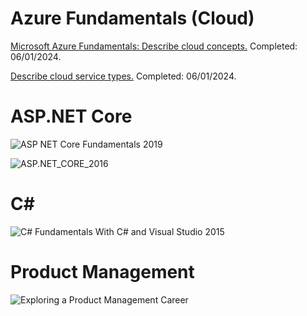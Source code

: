 # Azure Fundamentals (Cloud)
[Microsoft Azure Fundamentals: Describe cloud concepts.](https://learn.microsoft.com/api/achievements/share/en-gb/ServantOfTheMerciful-3470/8RDV39CW?sharingId=976CFCB590D5AA6E) Completed: 06/01/2024.

[Describe cloud service types.](https://learn.microsoft.com/en-gb/users/servantofthemerciful-3470/achievements/zp9jayf2) Completed: 06/01/2024.

# ASP.NET Core 
![ASP NET Core Fundamentals 2019](https://user-images.githubusercontent.com/9447872/181353716-08080bd6-8871-4c7c-9b61-21fd64216a88.png)

![ASP.NET_CORE_2016](https://user-images.githubusercontent.com/9447872/150815220-df669d27-c8a3-435d-b634-678f2d507567.png)

# C# 
![C# Fundamentals With C# and Visual Studio 2015](https://user-images.githubusercontent.com/9447872/150815405-816f4ead-951c-4460-91b6-07939761bb9c.png)

# Product Management
![Exploring a Product Management Career](https://user-images.githubusercontent.com/9447872/168780885-152d8adf-02e9-4e43-ba9a-2630a63e5655.png)





